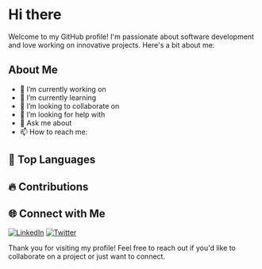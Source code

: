# Hi there

Welcome to my GitHub profile! I'm passionate about software development and love working on innovative projects. Here's a bit about me:


## About Me

- 🔭 I’m currently working on 
- 🌱 I’m currently learning 
- 👯 I’m looking to collaborate on
- 🤔 I’m looking for help with 
- 💬 Ask me about 
- 📫 How to reach me: 

## 🚀 Top Languages


## 🔥 Contributions


## 🌐 Connect with Me

[![LinkedIn](https://img.shields.io/badge/LinkedIn-0077B5?style=for-the-badge&logo=linkedin&logoColor=white)](#)
[![Twitter](https://img.shields.io/badge/Twitter-1DA1F2?style=for-the-badge&logo=twitter&logoColor=white)](#)


Thank you for visiting my profile! Feel free to reach out if you'd like to collaborate on a project or just want to connect.
